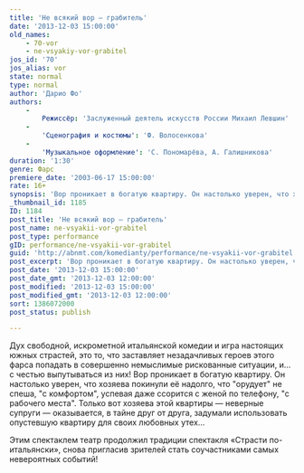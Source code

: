 ```yaml
---
title: 'Не всякий вор — грабитель'
date: '2013-12-03 15:00:00'
old_names:
    - 70-vor
    - ne-vsyakiy-vor-grabitel
jos_id: '70'
jos_alias: vor
state: normal
type: normal
author: 'Дарио Фо'
authors:
    -
        Режиссёр: 'Заслуженный деятель искусств России Михаил Левшин'
    -
        'Сценография и костюмы': 'Ф. Волосенкова'
    -
        'Музыкальное оформление': 'С. Пономарёва, А. Галишникова'
duration: '1:30'
genre: Фарс
premiere_date: '2003-06-17 15:00:00'
rate: 16+
synopsis: 'Вор проникает в богатую квартиру. Он настолько уверен, что хозяева покинули её надолго, что «орудует» не спеша, «с комфортом», успевая даже ссорится с женой по телефону, «с рабочего места». Только вот хозяева этой квартиры — неверные супруги — оказывается, в тайне друг от друга, задумали использовать опустевшую квартиру для своих любовных утех…'
_thumbnail_id: 1185
ID: 1184
post_title: 'Не всякий вор — грабитель'
post_name: ne-vsyakii-vor-grabitel
post_type: performance
gID: performance/ne-vsyakii-vor-grabitel
guid: 'http://abnmt.com/komedianty/performance/ne-vsyakii-vor-grabitel'
post_excerpt: 'Вор проникает в богатую квартиру. Он настолько уверен, что хозяева покинули её надолго, что «орудует» не спеша, «с комфортом», успевая даже ссорится с женой по телефону, «с рабочего места». Только вот хозяева этой квартиры — неверные супруги — оказывается, в тайне друг от друга, задумали использовать опустевшую квартиру для своих любовных утех…'
post_date: '2013-12-03 15:00:00'
post_date_gmt: '2013-12-03 12:00:00'
post_modified: '2013-12-03 15:00:00'
post_modified_gmt: '2013-12-03 12:00:00'
sort: 1386072000
post_status: publish

---
```


Дух свободной, искрометной итальянской комедии и игра настоящих южных страстей, это то, что заставляет незадачливых героев этого фарса попадать в совершенно немыслимые рискованные ситуации, и... с честью выпутываться из них! Вор проникает в богатую квартиру. Он настолько уверен, что хозяева покинули её надолго, что "орудует" не спеша, "с комфортом", успевая даже ссорится с женой по телефону, "с рабочего места". Только вот хозяева этой квартиры — неверные супруги — оказывается, в тайне друг от друга, задумали использовать опустевшую квартиру для своих любовных утех...


Этим спектаклем театр продолжил традиции спектакля «Страсти по-итальянски», снова пригласив зрителей стать соучастниками самых невероятных событий!